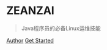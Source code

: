 
# ZEANZAI

> Java程序员的必备Linux运维技能

[Author](https://github.com/zeanzai)
[Get Started](#Java程序员的必备Linux运维技能)
